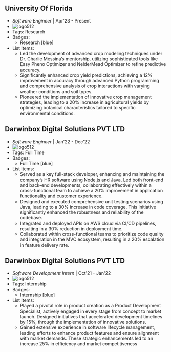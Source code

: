 ## University Of Florida
- *Software Engineer* | Apr'23 - Present
- ![logo512](../assets/gator.jpeg)
- Tags: Research
- Badges:
  - Research [blue]
- List Items:
  - Led the development of advanced crop modeling techniques under Dr. Charlie Messina’s mentorship, utilizing sophisticated tools like Easy Pheno Optimizer and NelderMead Optimizer to refine predictive accuracy.
  - Significantly enhanced crop yield predictions, achieving a 12% improvement in accuracy through advanced Python programming and comprehensive analysis of crop interactions with varying weather conditions and soil types.
  - Pioneered the implementation of innovative crop management strategies, leading to a 20% increase in agricultural yields by optimizing botanical characteristics tailored to specific environmental conditions.

## Darwinbox Digital Solutions PVT LTD
- *Software Engineer* | Jan'22 - Dec'22
- ![logo512](../assets/darwinbox.png)
- Tags: Full Time
- Badges:
  - Full Time [blue]
- List Items:
  - Served as a key full-stack developer, enhancing and maintaining the company’s HR software using Node.js and Java. Led both front-end and back-end developments, collaborating effectively within a cross-functional team to achieve a 20% improvement in application functionality and customer experience.
  - Designed and executed comprehensive unit testing scenarios using Java, leading to a 30% increase in code coverage. This initiative significantly enhanced the robustness and reliability of the codebase.
  - Integrated and deployed APIs on AWS cloud via CI/CD pipelines, resulting in a 30% reduction in deployment time.
  - Collaborated within cross-functional teams to prioritize code quality and integration in the MVC ecosystem, resulting in a 20% escalation in feature delivery rate.

## Darwinbox Digital Solutions PVT LTD
- *Software Development Intern* | Oct'21 - Jan'22
- ![logo512](../assets/darwinbox.png)
- Tags: Internship
- Badges:
  - Internship [blue]
- List Items:
  - Played a pivotal role in product creation as a Product Development Specialist, actively engaged in every stage from concept to market launch. Designed initiatives that accelerated development timelines by 15%, through the implementation of innovative solutions.
  - Gained extensive experience in software lifecycle management, leading efforts to enhance product features and ensure alignment with market demands. These strategic enhancements led to an increase 25% in efficiency and market competitiveness